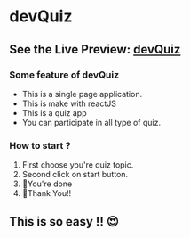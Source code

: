 devQuiz
========
See the Live Preview: [devQuiz](https://devquiz-01.netlify.app/)
------------------

### Some feature of devQuiz

<ul>
<li>This is a single page application.</li>
<li>This is make with reactJS</li>
<li>This is a quiz app</li>
<li>You can participate in all type of quiz.</li>
</ul>

### How to start ?
<ol>
<li>First choose you're quiz topic.</li>
<li>Second click on start button.</li>
<li>👏You're done</li>
<li>🎈Thank You!!</li>
</ol>

## This is so easy !! 😍
